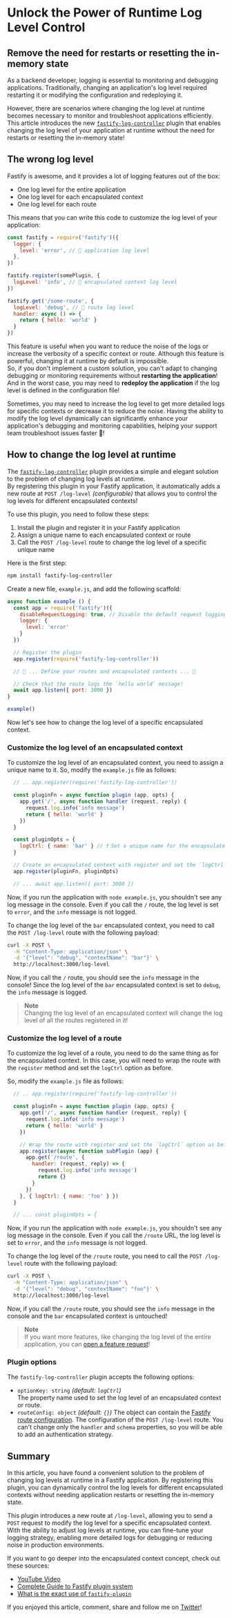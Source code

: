 # Unlock the Power of Runtime Log Level Control

## Remove the need for restarts or resetting the in-memory state

As a backend developer, logging is essential to monitoring and debugging applications.
Traditionally, changing an application's log level required restarting it or modifying the configuration and redeploying it.

However, there are scenarios where changing the log level at runtime becomes necessary to monitor and troubleshoot applications efficiently.
This article introduces the new [`fastify-log-controller`](https://github.com/Eomm/fastify-log-controller) plugin that enables changing the log level of your application at runtime without the need for restarts or resetting the in-memory state!


## The wrong log level

Fastify is awesome, and it provides a lot of logging features out of the box:

- One log level for the entire application
- One log level for each encapsulated context
- One log level for each route

This means that you can write this code to customize the log level of your application:

```js
const fastify = require('fastify')({
  logger: {
    level: 'error', // 🔵 application log level
  },
})

fastify.register(somePlugin, {
  logLevel: 'info', // 🔵 encapsulated context log level
})

fastify.get('/some-route', {
  logLevel: 'debug', // 🔵 route log level
  handler: async () => {
    return { hello: 'world' }
  }
})
```

This feature is useful when you want to reduce the noise of the logs or increase the verbosity of a specific context or route.
Although this feature is powerful, changing it at runtime by default is impossible.  
So, if you don't implement a custom solution, you can't adapt to changing debugging or monitoring requirements without **restarting the application**! And in the worst case, you may need to **redeploy the application** if the log level is defined in the configuration file!

Sometimes, you may need to increase the log level to get more detailed logs for specific contexts or decrease it to reduce the noise. Having the ability to modify the log level dynamically can significantly enhance your application's debugging and monitoring capabilities, helping your support team troubleshoot issues faster 🚀!


## How to change the log level at runtime

The [`fastify-log-controller`](https://github.com/Eomm/fastify-log-controller) plugin provides a simple and elegant solution to the problem of changing log levels at runtime.  
By registering this plugin in your Fastify application, it automatically adds a new route at `POST /log-level` _(configurable)_ that allows you to control the log levels for different encapsulated contexts!

To use this plugin, you need to follow these steps:

1. Install the plugin and register it in your Fastify application
2. Assign a unique name to each encapsulated context or route
3. Call the `POST /log-level` route to change the log level of a specific unique name


Here is the first step:

```bash
npm install fastify-log-controller
```

Create a new file, `example.js`, and add the following scaffold:

```js
async function example () {
  const app = require('fastify')({
    disableRequestLogging: true, // Disable the default request logging to reduce the noise
    logger: {
      level: 'error'
    }
  })

  // Register the plugin
  app.register(require('fastify-log-controller'))

  // 📝 ... Define your routes and encapsulated contexts ... 📝

  // Check that the route logs the `hello world` message!
  await app.listen({ port: 3000 })
}

example()
```

Now let's see how to change the log level of a specific encapsulated context.

### Customize the log level of an encapsulated context

To customize the log level of an encapsulated context, you need to assign a unique name to it.
So, modify the `example.js` file as follows:

```js
  // .. app.register(require('fastify-log-controller'))

  const pluginFn = async function plugin (app, opts) {
    app.get('/', async function handler (request, reply) {
      request.log.info('info message')
      return { hello: 'world' }
    })
  }

  const pluginOpts = {
    logCtrl: { name: 'bar' } // ❗️ Set a unique name for the encapsulated context
  }

  // Create an encapsulated context with register and set the `logCtrl` option
  app.register(pluginFn, pluginOpts)

  // ... await app.listen({ port: 3000 })
```

Now, if you run the application with `node example.js`, you shouldn't see any log message in the console.
Even if you call the `/` route, the log level is set to `error`, and the `info` message is not logged.

To change the log level of the `bar` encapsulated context, you need to call the `POST /log-level` route with the following payload:

```bash
curl -X POST \
  -H "Content-Type: application/json" \
  -d '{"level": "debug", "contextName": "bar"}' \
  http://localhost:3000/log-level
```

Now, if you call the `/` route, you should see the `info` message in the console!
Since the log level of the `bar` encapsulated context is set to `debug`, the `info` message is logged.

> **Note**  
> Changing the log level of an encapsulated context will change the log level of all the routes registered in it!

### Customize the log level of a route

To customize the log level of a route, you need to do the same thing as for the encapsulated context.
In this case, you will need to wrap the route with the `register` method and set the `logCtrl` option as before.

So, modify the `example.js` file as follows:

```js
  // .. app.register(require('fastify-log-controller'))

  const pluginFn = async function plugin (app, opts) {
    app.get('/', async function handler (request, reply) {
      request.log.info('info message')
      return { hello: 'world' }
    })

    // Wrap the route with register and set the `logCtrl` option as before
    app.register(async function subPlugin (app) {
      app.get('/route', {
        handler: (request, reply) => {
          request.log.info('info message')
          return {}
        }
      })
    }, { logCtrl: { name: 'foo' } })
  }

  // ... const pluginOpts = {
```

Now, if you run the application with `node example.js`, you shouldn't see any log message in the console.
Even if you call the `/route` URL, the log level is set to `error`, and the `info` message is not logged.

To change the log level of the `/route` route, you need to call the `POST /log-level` route with the following payload:

```bash
curl -X POST \
  -H "Content-Type: application/json" \
  -d '{"level": "debug", "contextName": "foo"}' \
  http://localhost:3000/log-level
```

Now, if you call the `/route` route, you should see the `info` message in the console and the `bar` encapsulated context is untouched!

> **Note**  
> If you want more features, like changing the log level of the entire application, you can [open a feature request](https://github.com/Eomm/fastify-log-controller/issues/2)!

### Plugin options

The `fastify-log-controller` plugin accepts the following options:

- `optionKey: string` _(default: `logCtrl`)_  
  The property name used to set the log level of an encapsulated context or route.
- `routeConfig: object` _(default: `{}`)_  The object can contain the [Fastify route configuration](https://www.fastify.io/docs/latest/Reference/Routes/#routes-options).
  The configuration of the `POST /log-level` route. You can't change only the `handler` and `schema` properties, so you will be able to add an authentication strategy.


## Summary

In this article, you have found a convenient solution to the problem of changing log levels at runtime in a Fastify application. By registering this plugin, you can dynamically control the log levels for different encapsulated contexts without needing application restarts or resetting the in-memory state.

This plugin introduces a new route at `/log-level`, allowing you to send a `POST` request to modify the log level for a specific encapsulated context. With the ability to adjust log levels at runtime, you can fine-tune your logging strategy, enabling more detailed logs for debugging or reducing noise in production environments.

If you want to go deeper into the encapsulated context concept, check out these sources:

- [YouTube Video](https://www.youtube.com/watch?v=BnnL7fAKqNU)
- [Complete Guide to Fastify plugin system](https://backend.cafe/the-complete-guide-to-the-fastify-plugin-system)
- [What is the exact use of `fastify-plugin`](https://stackoverflow.com/questions/61020394/what-is-the-exact-use-of-fastify-plugin/61054534#61054534)

If you enjoyed this article, comment, share and follow me on [Twitter](https://twitter.com/ManuEomm)!
